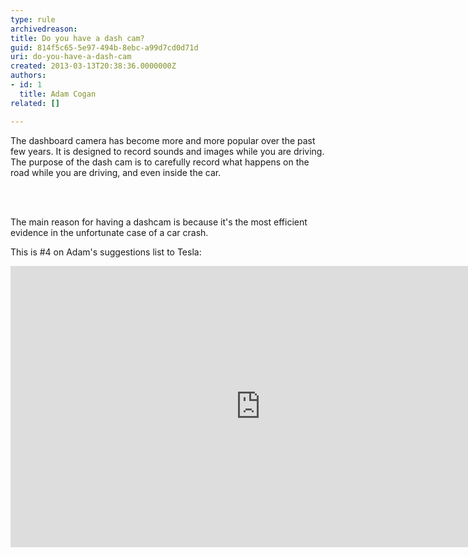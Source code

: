 ```yaml
---
type: rule
archivedreason: 
title: Do you have a dash cam?
guid: 814f5c65-5e97-494b-8ebc-a99d7cd0d71d
uri: do-you-have-a-dash-cam
created: 2013-03-13T20:38:36.0000000Z
authors:
- id: 1
  title: Adam Cogan
related: []

---
```



<p>The&#160;dashboard camera has become more and more popular over the past few years. It is designed to record sounds and images while you are driving. The purpose of the dash cam is to carefully record what happens on the road while you are driving,&#160;and even&#160;inside the car.<br></p>
<br><excerpt class='endintro'></excerpt><br>
<p>The main reason for having a dashcam is because it's the most efficient evidence in the unfortunate case of a car crash.&#160; <br></p><p>​This is #4 on Adam's suggestions list to Tesla&#58;<br></p><div class="ms-rtestate-read ms-rte-embedcode ms-rte-embedil ms-rtestate-notify"><iframe width="800" height="450" src="https&#58;//www.youtube.com/embed/7Vw5ClyeSrc?rel=0" frameborder="0"></iframe>&#160;</div><p>​<br></p>


